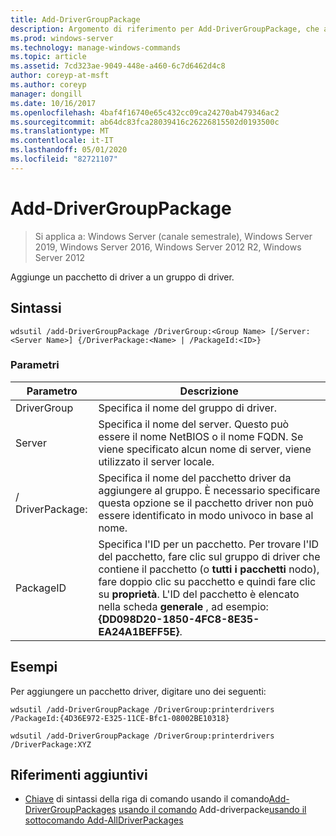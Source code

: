 ```yaml
---
title: Add-DriverGroupPackage
description: Argomento di riferimento per Add-DriverGroupPackage, che aggiunge un pacchetto driver a un gruppo di driver.
ms.prod: windows-server
ms.technology: manage-windows-commands
ms.topic: article
ms.assetid: 7cd323ae-9049-448e-a460-6c7d6462d4c8
author: coreyp-at-msft
ms.author: coreyp
manager: dongill
ms.date: 10/16/2017
ms.openlocfilehash: 4baf4f16740e65c432cc09ca24270ab479346ac2
ms.sourcegitcommit: ab64dc83fca28039416c26226815502d0193500c
ms.translationtype: MT
ms.contentlocale: it-IT
ms.lasthandoff: 05/01/2020
ms.locfileid: "82721107"
---
```

# <a name="add-drivergrouppackage"></a>Add-DriverGroupPackage

> Si applica a: Windows Server (canale semestrale), Windows Server 2019, Windows Server 2016, Windows Server 2012 R2, Windows Server 2012

Aggiunge un pacchetto di driver a un gruppo di driver.

## <a name="syntax"></a>Sintassi
```
wdsutil /add-DriverGroupPackage /DriverGroup:<Group Name> [/Server:<Server Name>] {/DriverPackage:<Name> | /PackageId:<ID>}
```
### <a name="parameters"></a>Parametri

|         Parametro         |                                                                                                                                               Descrizione                                                                                                                                               |
|---------------------------|---------------------------------------------------------------------------------------------------------------------------------------------------------------------------------------------------------------------------------------------------------------------------------------------------------|
| DriverGroup<Group Name> |                                                                                                                                 Specifica il nome del gruppo di driver.                                                                                                                                 |
|   Server<Server name>   |                                                                                  Specifica il nome del server. Questo può essere il nome NetBIOS o il nome FQDN. Se viene specificato alcun nome di server, viene utilizzato il server locale.                                                                                  |
|   / DriverPackage:<Name>   |                                                                      Specifica il nome del pacchetto driver da aggiungere al gruppo. È necessario specificare questa opzione se il pacchetto driver non può essere identificato in modo univoco in base al nome.                                                                       |
|      PackageID<ID>      | Specifica l'ID per un pacchetto. Per trovare l'ID del pacchetto, fare clic sul gruppo di driver che contiene il pacchetto (o **tutti i pacchetti** nodo), fare doppio clic su pacchetto e quindi fare clic su **proprietà**. L'ID del pacchetto è elencato nella scheda **generale** , ad esempio: **{DD098D20-1850-4FC8-8E35-EA24A1BEFF5E}**. |

## <a name="examples"></a>Esempi
Per aggiungere un pacchetto driver, digitare uno dei seguenti:
```
wdsutil /add-DriverGroupPackage /DriverGroup:printerdrivers /PackageId:{4D36E972-E325-11CE-Bfc1-08002BE10318}
```
```
wdsutil /add-DriverGroupPackage /DriverGroup:printerdrivers /DriverPackage:XYZ
```
## <a name="additional-references"></a>Riferimenti aggiuntivi
- [Chiave](command-line-syntax-key.md)
di sintassi della riga di comando usando il comando[Add-DriverGroupPackages](using-the-add-drivergrouppackages-command.md)
[usando il comando](using-the-add-driverpackage-command.md)
Add-driverpacke[usando il sottocomando Add-AllDriverPackages](using-the-add-alldriverpackages-subcommand.md)
